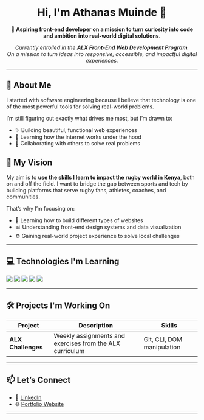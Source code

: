 <h1 align="center">Hi, I'm Athanas Muinde 👋</h1>

<p align="center">
  🚀 <strong>Aspiring front-end developer on a mission to turn curiosity into code and ambition into real-world digital solutions.</strong>
</p>

<p align="center">
  <em>
    Currently enrolled in the <strong>ALX Front-End Web Development Program</strong>.<br/>
    On a mission to turn ideas into responsive, accessible, and impactful digital experiences.
  </em>
</p>

---

## 🌟 About Me

I started with software engineering because I believe that technology is one of the most powerful tools for solving real-world problems. 

I’m still figuring out exactly what drives me most, but I’m drawn to:

- ✨ Building beautiful, functional web experiences
- 🧠 Learning how the internet works under the hood
- 🤝 Collaborating with others to solve real problems

> 

## 🎯 My Vision

My aim is to **use the skills I learn to impact the rugby world in Kenya**, both on and off the field. I want to bridge the gap between sports and tech by building platforms that serve rugby fans, athletes, coaches, and communities.

That’s why I’m focusing on:

- 🧱 Learning how to build different types of websites
- 📊 Understanding front-end design systems and data visualization
- ⚙️ Gaining real-world project experience to solve local challenges

---

## 💻 Technologies I'm Learning

<p>
  <img src="https://img.shields.io/badge/HTML5-E34F26?style=for-the-badge&logo=html5&logoColor=white"/>
  <img src="https://img.shields.io/badge/CSS3-1572B6?style=for-the-badge&logo=css3&logoColor=white"/>
  <img src="https://img.shields.io/badge/JavaScript-F7DF1E?style=for-the-badge&logo=javascript&logoColor=black"/>
  <img src="https://img.shields.io/badge/Git-F05032?style=for-the-badge&logo=git&logoColor=white"/>
  <img src="https://img.shields.io/badge/GitHub-181717?style=for-the-badge&logo=github&logoColor=white"/>
</p>

---

## 🛠️ Projects I'm Working On

| Project | Description | Skills |
|--------|-------------|--------|
| **ALX Challenges** | Weekly assignments and exercises from the ALX curriculum | Git, CLI, DOM manipulation |

---

## 📫 Let’s Connect

- 💼 [LinkedIn](linkedin.com/in/athanas-muinde-223a592bb)
- 🌐 [Portfolio Website](https://bit.ly/431M4wm )

---
